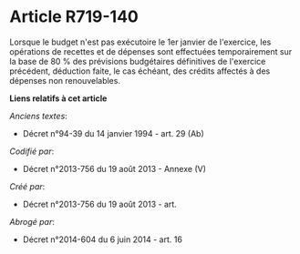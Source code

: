 # Article R719-140

Lorsque le budget n'est pas exécutoire le 1er janvier de l'exercice, les opérations de recettes et de dépenses sont
effectuées temporairement sur la base de 80 % des prévisions budgétaires définitives de l'exercice précédent, déduction
faite, le cas échéant, des crédits affectés à des dépenses non renouvelables.

**Liens relatifs à cet article**

_Anciens textes_:

  - Décret n°94-39 du 14 janvier 1994 - art. 29 (Ab)

_Codifié par_:

  - Décret n°2013-756 du 19 août 2013 -  Annexe (V)

_Créé par_:

  - Décret n°2013-756 du 19 août 2013 - art.

_Abrogé par_:

  - Décret n°2014-604 du 6 juin 2014 - art. 16

